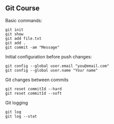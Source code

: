 Git Course
---

Basic commands:

```shell
git init
git show 
git add file.txt
git add .
git commit -am "Message"
```

Initial configuration before push changes:
```
git config --global user.email "you@email.com"
git config --global user.name "Your name"
```

Git changes between commits
```
git reset commitId --hard
git reset commitId --soft
```

Git logging
```
git log
git log --stat
```


